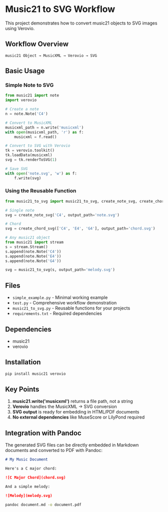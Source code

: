 # Music21 to SVG Workflow

This project demonstrates how to convert music21 objects to SVG images using Verovio.

## Workflow Overview

```
music21 Object → MusicXML → Verovio → SVG
```

## Basic Usage

### Simple Note to SVG
```python
from music21 import note
import verovio

# Create a note
n = note.Note('C4')

# Convert to MusicXML
musicxml_path = n.write('musicxml')
with open(musicxml_path, 'r') as f:
    musicxml = f.read()

# Convert to SVG with Verovio
tk = verovio.toolkit()
tk.loadData(musicxml)
svg = tk.renderToSVG(1)

# Save SVG
with open('note.svg', 'w') as f:
    f.write(svg)
```

### Using the Reusable Function
```python
from music21_to_svg import music21_to_svg, create_note_svg, create_chord_svg

# Single note
svg = create_note_svg('C4', output_path='note.svg')

# Chord
svg = create_chord_svg(['C4', 'E4', 'G4'], output_path='chord.svg')

# Any music21 object
from music21 import stream
s = stream.Stream()
s.append(note.Note('C4'))
s.append(note.Note('E4'))
s.append(note.Note('G4'))

svg = music21_to_svg(s, output_path='melody.svg')
```

## Files

- `simple_example.py` - Minimal working example
- `test.py` - Comprehensive workflow demonstration
- `music21_to_svg.py` - Reusable functions for your projects
- `requirements.txt` - Required dependencies

## Dependencies

- music21
- verovio

## Installation

```bash
pip install music21 verovio
```

## Key Points

1. **music21.write('musicxml')** returns a file path, not a string
2. **Verovio** handles the MusicXML → SVG conversion
3. **SVG output** is ready for embedding in HTML/PDF documents
4. **No external dependencies** like MuseScore or LilyPond required

## Integration with Pandoc

The generated SVG files can be directly embedded in Markdown documents and converted to PDF with Pandoc:

```markdown
# My Music Document

Here's a C major chord:

![C Major Chord](chord.svg)

And a simple melody:

![Melody](melody.svg)
```

```bash
pandoc document.md -o document.pdf
```